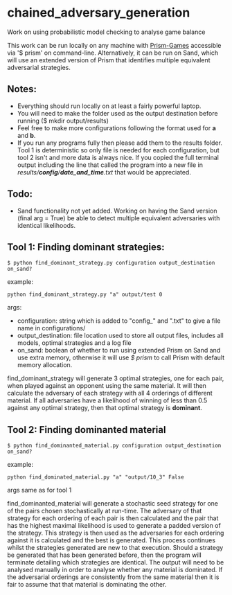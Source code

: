 # chained_adversary_generation
Work on using probabilistic model checking to analyse game balance

This work can be run locally on any machine with [Prism-Games](https://www.prismmodelchecker.org/games/) accessible via '$ prism' on command-line. Alternatively, it can be run on Sand, which will use an extended version of Prism that identifies multiple equivalent adversarial strategies.

## Notes:

* Everything should run locally on at least a fairly powerful laptop. 
* You will need to make the folder used as the output destination before running ($ mkdir output/results)
* Feel free to make more configurations following the format used for **a** and **b**.
* If you run any programs fully then please add them to the results folder. Tool 1 is deterministic so only file is needed for each configuration, but tool 2 isn't and more data is always nice. If you copied the full terminal output including the line that called the program into a new file in *results/**config**/**date_and_time**.txt* that would be appreciated.

## Todo:

* Sand functionality not yet added. Working on having the Sand version (final arg = True) be able to detect multiple equivalent adversaries with identical likelihoods.

## Tool 1: Finding dominant strategies:

```$ python find_dominant_strategy.py configuration output_destination on_sand?```

example:  

```python find_dominant_strategy.py "a" output/test 0```

args:
* configuration: string which is added to "config_" and ".txt" to give a file name in configurations/
* output_destination: file location used to store all output files, includes all models, optimal strategies and a log file
* on_sand: boolean of whether to run using extended Prism on Sand and use extra memory, otherwise it will use _$ prism_ to call Prism with default memory allocation.

find_dominant_strategy will generate 3 optimal strategies, one for each pair, when played against an opponent using the same material. It will then calculate the adversary of each strategy with all 4 orderings of different material. If all adversaries have a likelihood of winning of less than 0.5 against any optimal strategy, then that optimal strategy is **dominant**.

## Tool 2: Finding dominanted material

```$ python find_dominanted_material.py configuration output_destination on_sand?```

example:

```python find_dominated_material.py "a" "output/10_3" False```

args same as for tool 1

find_dominanted_material will generate a stochastic seed strategy for one of the pairs chosen stochastically at run-time. The adversary of that strategy for each ordering of each pair is then calculated and the pair that has the highest maximal likelihood is used to generate a padded version of the strategy. This strategy is then used as the adversaries for each ordering against it is calculated and the best is generated. This process continues whilst the strategies generated are new to that execution. Should a strategy be generated that has been generated before, then the program will terminate detailing which strategies are identical. The output will need to be analysed manually in order to analyse whether any material is dominated. If the adversarial orderings are consistently from the same material then it is fair to assume that that material is dominating the other.

